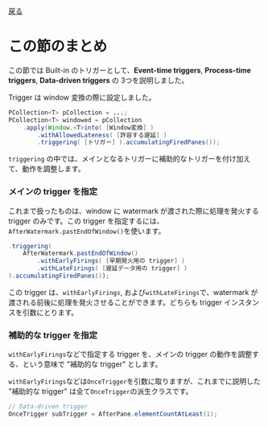 [戻る](../built-in.md)

# この節のまとめ
この節では Built-in のトリガーとして、**Event-time triggers**, **Process-time triggers**, **Data-driven triggers** の 3つを説明しました。

Trigger は window 変換の際に設定しました。

```java
PCollection<T> pCollection = ...;
PCollection<T> windowed = pCollection
    .apply(Window.<T>into( [Window変換] )
        .withAllowedLateness( [許容する遅延] )
        .triggering( [トリガー] ).accumulatingFiredPanes());
```

`triggering` の中では、メインとなるトリガーに補助的なトリガーを付け加えて、動作を調整します。

### メインの trigger を指定
これまで扱ったものは、window に watermark が渡された際に処理を発火する trigger のみです。この trigger を指定するには、`AfterWatermark.pastEndOfWindow()`を使います。

```java
.triggering(
    AfterWatermark.pastEndOfWindow()
        .withEarlyFirings( [早期発火用の trigger] )
        .withLateFirings( [遅延データ用の trigger] )
).accumulatingFiredPanes());
```

この trigger は、`withEarlyFirings`, および`withLateFirings`で、watermark が渡される前後に処理を発火させることができます。どちらも trigger インスタンスを引数にとります。

### 補助的な trigger を指定
`withEarlyFirings`などで指定する trigger を、メインの trigger の動作を調整する、という意味で "補助的な trigger" とします。

`withEarlyFirings`などは`OnceTrigger`を引数に取りますが、これまでに説明した "補助的な trigger" は全て`OnceTrigger`の派生クラスです。

```java
// Data-driven trigger
OnceTrigger subTrigger = AfterPane.elementCountAtLeast(1);
```
